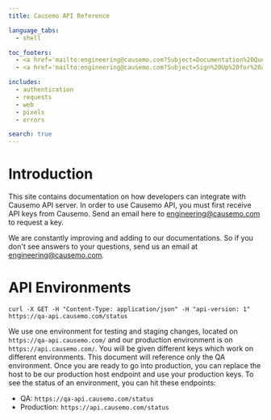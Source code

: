 ```yaml
---
title: Causemo API Reference

language_tabs:
  - shell

toc_footers:
  - <a href='mailto:engineering@causemo.com?Subject=Documentation%20Question' target='_top'>Questions</a>
  - <a href='mailto:engineering@causemo.com?Subject=Sign%20Up%20for%20a%20Developer%20Key' target='_top'>Sign Up for a Developer Key</a>

includes:
  - authentication
  - requests
  - web
  - pixels
  - errors

search: true
---
```


Introduction
====================
This site contains documentation on how developers can integrate with Causemo API server. In order to use Causemo API, you must first receive API keys from Causemo. Send an email here to <a href='mailto:engineering@causemo.com?Subject=Sign%20Up%20for%20a%20Developer%20Key' target='_top'>engineering@causemo.com</a> to request a key.

We are constantly improving and adding to our documentations. So if you don't see answers to your questions, send us an email at <a href='mailto:engineering@causemo.com?Subject=Documentation%20Question' target='_top'>engineering@causemo.com</a>.

API Environments
====================
```shell
curl -X GET -H "Content-Type: application/json" -H "api-version: 1" https://qa-api.causemo.com/status
```
We use one environment for testing and staging changes, located on `https://qa-api.causemo.com/` and our production environment is on `https://api.causemo.com/`. You will be given different keys which work on different environments. This document will reference only the QA environment. Once you are ready to go into production, you can replace the host to be our production host endpoint and use your production keys. To see the status of an environment, you can hit these endpoints:

* QA: `https://qa-api.causemo.com/status` 
* Production: `https://api.causemo.com/status` 

